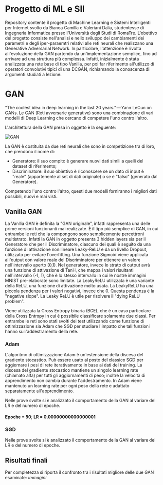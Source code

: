 # Progetto di ML e SII

Repository contente il progetto di Machine Learning e Sistemi Intelligenti per Internet svolto da Bianca Camilla e Valeriani Dalia, studentesse di Ingegneria Informatica presso l'Università degli Studi di RomaTre.
L'obettivo del progetto consiste nell'analisi e nello sviluppo dei cambiamenti dei parametri e degli iper-paraemtri relativi alle reti neurali che realizzano una Generative Adversarial Network. In particolare, l'attenzione è rivolta all'evoluzione della GAN partendo da un'implementazione semplice, fino ad arrivare ad una struttura più complessa. Infatti, inizialmente è stata analizzata una rete base di tipo Vanilla, per poi far riferimento all'utilizzo di operatori convolutivi tipici di una DCGAN, richiamando la conoscenza di argomenti studiati a lezione.

# GAN

“The coolest idea in deep learning in the last 20 years.” — Yann LeCun on GANs.
Le GAN (Reti avversarie generative) sono una combinazione di vari modelli di Deep Learning che cercano di competere l'uno contro l'altro.

L'architettura della GAN presa in oggetto è la seguente:

![GAN](https://cdn-images-1.medium.com/max/1600/0*2Smzp-1MDx2TTwU6.png)

La GAN è costituita da due reti neurali che sono in competizione tra di loro, che prendono il nome di:
- Generatore: il suo compito è generare nuovi dati simili a quelli del dataset di riferimento;
- Discriminatore: il suo obiettivo è riconoscere se un dato di input è "reale" (appartenente al set di dati originale) o se è "falso" (generato dal Generatore).

Competendo l'uno contro l'altro, questi due modelli forniranno i migliori dati possibili, nuovi e mai visti.

## Vanilla GAN

La Vanllia GAN è definita la "GAN originale", infatti rappresenta una delle prime versioni funzionanti mai realizzate. È il tipo più semplice di GAN, in cui entrambe le reti che la compongono sono semplicemente percettroni multistrato. Infatti la GAN in oggetto presenta 3 hidden layers sia per il Generatore che per il Discriminatore, ciascuno dei quali è seguito da una funzione di attivazione non lineare Leaky-ReLU e da un livello Dropout, utilizzato per evitare l'overfitting.
Una funzione Sigmoid viene applicata all'output con valore reale del Discriminatore per ottenere un valore nell'intervallo aperto (0,1).
Nel generatore, invece lo strato di output avrà una funzione di attivazione di TanH, che mappa i valori risultanti nell'intervallo (-1, 1), che è lo stesso intervallo in cui le nostre immagini MNIST pre-elaborate sono limitate.
La LeakyReLU utilizzata è una variante della ReLU, una funzione di attivazione molto usata. La LeakyReLU ha una piccola pendenza per i valori negativi, invece che 0. Questa pendenza è la "negative slope". La Leaky ReLU è utile per risolvere il "dying ReLU problem".

Viene utilizzata la Cross Entropy binaria (BCE), che è un caso particolare della Cross Entropy in cui è possibile classificare solamente due classi.
Per entrambe le reti sono stati svolti dei test utilizzando come funzione di ottimizzazione sia Adam che SGD per studiare l'impatto che tali funzioni hanno sull'addestramento della rete.

### Adam

L'algoritmo di ottimizzazione Adam è un'estensione della discesa del gradiente stocastico. Può essere usato al posto del classico SGD per aggiornare i pesi di rete iterativamente in base ai dati del training. La discesa del gradiente stocastico mantiene un singolo learning rate (chiamato alfa) per tutti gli aggiornamenti di peso; inoltre la velocità di apprendimento non cambia durante l'addestramento. In Adam viene mantenuto un learning rate per ogni peso della rete e adattato separatamente all'apprendimento.

Nelle prove svolte si è analizzato il comportamento della GAN al variare del LR e del numero di epoche.

#### Epoche = 50; LR = 0.00000000000000001

### SGD

Nelle prove svolte si è analizzato il comportamento della GAN al variare del LR e del numero di epoche.

## Risultati finali
Per completezza si riporta il confronto tra i risultati migliore delle due GAN esaminate:
*immagini*
